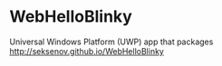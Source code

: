 # WebHelloBlinky
Universal Windows Platform (UWP) app that packages http://seksenov.github.io/WebHelloBlinky 

